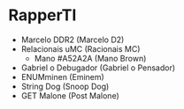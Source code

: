 # RapperTI

- Marcelo DDR2 (Marcelo D2)
- Relacionais uMC (Racionais MC)
  - Mano #A52A2A (Mano Brown)
- Gabriel o Debugador (Gabriel o Pensador)
- ENUMminen (Eminem)
- String Dog (Snoop Dog)
- GET Malone (Post Malone)
